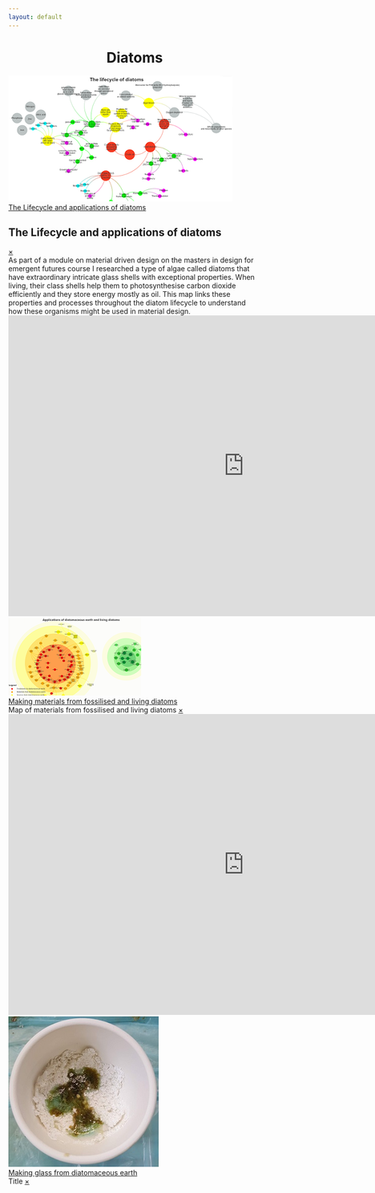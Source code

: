 ```yaml
---
layout: default
---
```


# <center>Diatoms</center>


<div class="containerx"><a href="#popup1"><img src="assets/lifecyclethumb.png" class="imagex"><div class="overlayx">The Lifecycle and applications of diatoms</div></a></div>

<div id="popup1" class="overlay">
<div class="popup">
  <h2>The Lifecycle and applications of diatoms</h2>
  <a class="close" href="#">&times;</a>
  <div class="content">
    As part of a module on material driven design on the masters in design for emergent futures course I researched a type of algae called diatoms that have extraordinary intricate glass shells with exceptional properties. When living, their class shells help them to photosynthesise carbon dioxide efficiently and they store energy mostly as oil. This map links these properties and processes throughout the diatom lifecycle to understand how these organisms might be used in material design.

  <iframe
    src="https://embed.kumu.io/e5c6952460b3a3fcef7a08c3d8b11a81"
    width="940" height="600" frameborder="0"></iframe>
</div>
</div>
</div>


<div class="containerx"><a href="#popup2"><img src="assets/dematerialsthumb.png" class="imagex"><div class="overlayx">Making materials from fossilised and living diatoms</div></a></div>

<div id="popup2" class="overlay">
<div class="popup">
  <hpopup>Map of materials from fossilised and living diatoms</hpopup>
  <a class="close" href="#">&times;</a>
  <div class="content">

<iframe
  src="https://embed.kumu.io/c3899a201f8e7b28eb10e7ca825ebe1f"
  width="940" height="600" frameborder="0"></iframe>

</div>
</div>
</div>




<div class="containerx"><a href="#popup3"><img src="assets/sodaglass.jpg" class="imagex"><div class="overlayx">Making glass from diatomaceous earth</div></a></div>


<div id="popup3" class="overlay">
<div class="popup">
  <hpopup>Title</hpopup>
  <a class="close" href="#">&times;</a>
  <div class="content">

</div>
</div>
</div>
